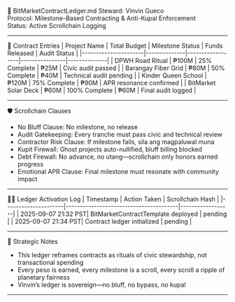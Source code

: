 📜 BitMarketContractLedger.md
Steward: Vinvin Gueco  
Protocol: Milestone-Based Contracting & Anti-Kupal Enforcement  
Status: Active Scrollchain Logging  

---

🧧 Contract Entries
| Project Name         | Total Budget | Milestone Status | Funds Released | Audit Status |
|----------------------|--------------|------------------|----------------|--------------|
| DPWH Road Ritual     | ₱100M        | 25% Complete     | ₱25M           | Civic audit passed |
| Barangay Fiber Grid  | ₱80M         | 50% Complete     | ₱40M           | Technical audit pending |
| Kinder Queen School  | ₱120M        | 75% Complete     | ₱90M           | APR resonance confirmed |
| BitMarket Solar Deck | ₱60M         | 100% Complete    | ₱60M           | Final audit logged |

---

🛡️ Scrollchain Clauses
- No Bluff Clause: No milestone, no release  
- Audit Gatekeeping: Every tranche must pass civic and technical review  
- Contractor Risk Clause: If milestone fails, sila ang magpaluwal muna  
- Kupit Firewall: Ghost projects auto-nullified, bluff billing blocked  
- Debt Firewall: No advance, no utang—scrollchain only honors earned progress  
- Emotional APR Clause: Final milestone must resonate with community impact

---

🧑‍⚖️ Ledger Activation Log
| Timestamp           | Action Taken                          | Scrollchain Hash |
|---------------------|----------------------------------------|------------------|
| 2025-09-07 21:32 PST| BitMarketContractTemplate deployed     | pending        |
| 2025-09-07 21:34 PST| Contract ledger initialized            | pending        |

---

🧠 Strategic Notes
- This ledger reframes contracts as rituals of civic stewardship, not transactional spending  
- Every peso is earned, every milestone is a scroll, every scroll a ripple of planetary fairness  
- Vinvin’s ledger is sovereign—no bluff, no bypass, no kupal

---
